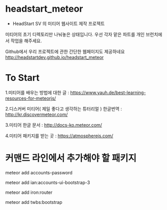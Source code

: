 # headstart_meteor

- HeadStart SV 의 미티어 웹사이트 제작 프로젝트
 

미티어의 초기 디렉토리만 나눠놓은 상태입니다.
우선 각자 맡은 파트를 개인 브런치에서 작업을 해주세요.


Github에서 우리 프로젝트에 관한 간단한 웹페이지도 제공하네요
http://headstartdev.github.io/headstart_meteor


# To Start

1.미티어를 배우는 방법에 대한 글 : https://www.yauh.de/best-learning-resources-for-meteorjs/

2.디스커버 미티어( 제일 좋다고 생각하는 튜터리얼 ) 한글번역 : http://kr.discovermeteor.com/

3.미티어 한글 문서 : http://docs-ko.meteor.com/

4.미티어 패키지를 받는 곳 : https://atmospherejs.com/


# 커맨드 라인에서 추가해야 할 패키지

meteor add accounts-password

meteor add ian:accounts-ui-bootstrap-3

meteor add iron:router

meteor add twbs:bootstrap
